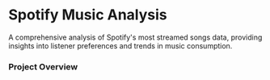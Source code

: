 # Spotify Music Analysis

A comprehensive analysis of Spotify's most streamed songs data, providing insights into listener preferences and trends in music consumption.

### Project Overview 

